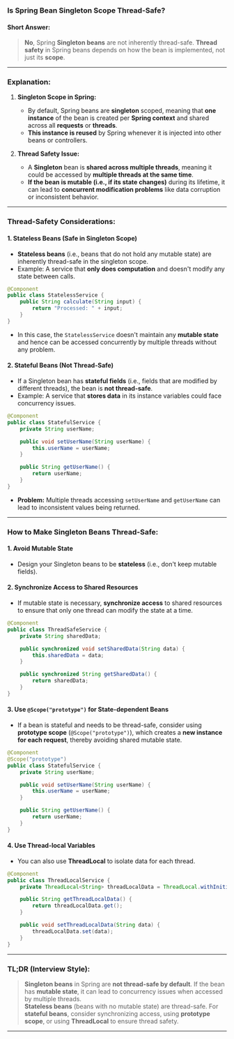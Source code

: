 ### **Is Spring Bean Singleton Scope Thread-Safe?**

#### **Short Answer:**
> **No**, Spring **Singleton beans** are not inherently thread-safe. **Thread safety** in Spring beans depends on how the bean is implemented, not just its **scope**.

---

### **Explanation:**

1. **Singleton Scope in Spring:**
    - By default, Spring beans are **singleton** scoped, meaning that **one instance** of the bean is created per **Spring context** and shared across all **requests** or **threads**.
    - **This instance is reused** by Spring whenever it is injected into other beans or controllers.

2. **Thread Safety Issue:**
    - A **Singleton** bean is **shared across multiple threads**, meaning it could be accessed by **multiple threads at the same time**.
    - **If the bean is mutable (i.e., if its state changes)** during its lifetime, it can lead to **concurrent modification problems** like data corruption or inconsistent behavior.

---

### **Thread-Safety Considerations:**

#### **1. Stateless Beans (Safe in Singleton Scope)**
- **Stateless beans** (i.e., beans that do not hold any mutable state) are inherently thread-safe in the singleton scope.
- Example: A service that **only does computation** and doesn't modify any state between calls.

```java
@Component
public class StatelessService {
    public String calculate(String input) {
        return "Processed: " + input;
    }
}
```

- In this case, the `StatelessService` doesn't maintain any **mutable state** and hence can be accessed concurrently by multiple threads without any problem.

#### **2. Stateful Beans (Not Thread-Safe)**
- If a Singleton bean has **stateful fields** (i.e., fields that are modified by different threads), the bean is **not thread-safe**.
- Example: A service that **stores data** in its instance variables could face concurrency issues.

```java
@Component
public class StatefulService {
    private String userName;

    public void setUserName(String userName) {
        this.userName = userName;
    }

    public String getUserName() {
        return userName;
    }
}
```

- **Problem:** Multiple threads accessing `setUserName` and `getUserName` can lead to inconsistent values being returned.

---

### **How to Make Singleton Beans Thread-Safe:**

#### **1. Avoid Mutable State**
- Design your Singleton beans to be **stateless** (i.e., don't keep mutable fields).

#### **2. Synchronize Access to Shared Resources**
- If mutable state is necessary, **synchronize access** to shared resources to ensure that only one thread can modify the state at a time.

```java
@Component
public class ThreadSafeService {
    private String sharedData;

    public synchronized void setSharedData(String data) {
        this.sharedData = data;
    }

    public synchronized String getSharedData() {
        return sharedData;
    }
}
```

#### **3. Use `@Scope("prototype")` for State-dependent Beans**
- If a bean is stateful and needs to be thread-safe, consider using **prototype scope** (`@Scope("prototype")`), which creates a **new instance for each request**, thereby avoiding shared mutable state.

```java
@Component
@Scope("prototype")
public class StatefulService {
    private String userName;

    public void setUserName(String userName) {
        this.userName = userName;
    }

    public String getUserName() {
        return userName;
    }
}
```

#### **4. Use Thread-local Variables**
- You can also use **ThreadLocal** to isolate data for each thread.

```java
@Component
public class ThreadLocalService {
    private ThreadLocal<String> threadLocalData = ThreadLocal.withInitial(() -> "Initial");

    public String getThreadLocalData() {
        return threadLocalData.get();
    }

    public void setThreadLocalData(String data) {
        threadLocalData.set(data);
    }
}
```

---

### **TL;DR (Interview Style):**
> **Singleton beans** in Spring are **not thread-safe by default**. If the bean has **mutable state**, it can lead to concurrency issues when accessed by multiple threads.  
> **Stateless beans** (beans with no mutable state) are thread-safe. For **stateful beans**, consider synchronizing access, using **prototype scope**, or using **ThreadLocal** to ensure thread safety.

---